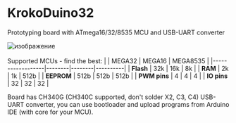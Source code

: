 # KrokoDuino32
Prototyping board with ATmega16/32/8535 MCU and USB-UART converter

![изображение](https://user-images.githubusercontent.com/128717394/227247465-9b1ca533-6510-4b5c-b8e7-752fb4afa702.png)
<br></br>
Supported MCUs - find the best:
|                  | MEGA32 | MEGA16 | MEGA8535 |
|------------------|--------|--------|----------|
| **Flash**        | 32k    | 16k    | 8k       |
| **RAM**          | 2k     | 1k     | 512b     |
| **EEPROM**       | 512b   | 512b   | 512b     |
| **PWM pins**     | 4      | 4      | 4        |
| **IO pins**      | 32     | 32     | 32       |

Board has CH340G (CH340C supported, don't solder X2, C3, C4) USB-UART converter, you can use bootloader and upload programs from Arduino IDE (with core for your MCU).

